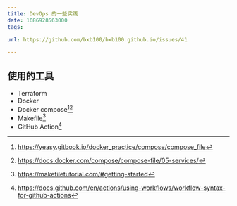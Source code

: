 ```yaml
---
title: DevOps 的一些实践
date: 1686928563000
tags:

url: https://github.com/bxb100/bxb100.github.io/issues/41

---
```

## 使用的工具

- Terraform
- Docker
- Docker compose[^1][^2]
- Makefile[^3]
- GitHub Action[^4]






[^1]: https://yeasy.gitbook.io/docker_practice/compose/compose_file
[^2]: https://docs.docker.com/compose/compose-file/05-services/
[^3]: https://makefiletutorial.com/#getting-started
[^4]: https://docs.github.com/en/actions/using-workflows/workflow-syntax-for-github-actions